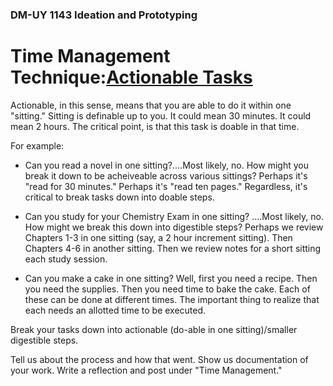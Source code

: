### DM-UY 1143 Ideation and Prototyping


# Time Management Technique:[Actionable Tasks](ActionableTasks.md)

Actionable, in this sense, means that you are able to do it within one "sitting." Sitting is definable up to you. It could mean 30 minutes. It could mean 2 hours. The critical point, is that this task is doable in that time.

For example:

* Can you read a novel in one sitting?....Most likely, no. How might you break it down to be acheiveable across various sittings? Perhaps it's "read for 30 minutes." Perhaps it's "read ten pages." Regardless, it's critical to break tasks down into doable steps.

* Can you study for your Chemistry Exam in one sitting? ....Most likely, no. How might we break this down into digestible steps? Perhaps we review Chapters 1-3 in one sitting (say, a 2 hour increment sitting). Then Chapters 4-6 in another sitting. Then we review notes for a short sitting each study session.

* Can you make a cake in one sitting? Well, first you need a recipe. Then you need the supplies. Then you need time to bake the cake. Each of these can be done at different times. The important thing to realize that each needs an allotted time to be executed. 


Break your tasks down into actionable (do-able in one sitting)/smaller digestible steps. 

Tell us about the process and how that went. Show us documentation of your work. Write a reflection and post under "Time Management."